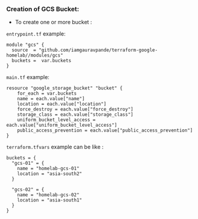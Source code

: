 ### Creation of GCS Bucket:

-  To create one or more bucket : 

`entrypoint.tf` example:

```hcl
module "gcs" {
  source  = "github.com/iamgauravpande/terraform-google-homelab//modules/gcs"
  buckets =  var.buckets
}
```

`main.tf` example:

```hcl
resource "google_storage_bucket" "bucket" {
    for_each = var.buckets
    name = each.value["name"]
    location = each.value["location"]
    force_destroy = each.value["force_destroy"]
    storage_class = each.value["storage_class"]
    uniform_bucket_level_access = each.value["uniform_bucket_level_access"]
    public_access_prevention = each.value["public_access_prevention"] 
}
```

`terraform.tfvars` example can be like :

```hcl
buckets = {
  "gcs-01" = {
    name = "homelab-gcs-01"
    location = "asia-south2"    
  }

  "gcs-02" = {
    name = "homelab-gcs-02"
    location = "asia-south1"    
  }
}
```